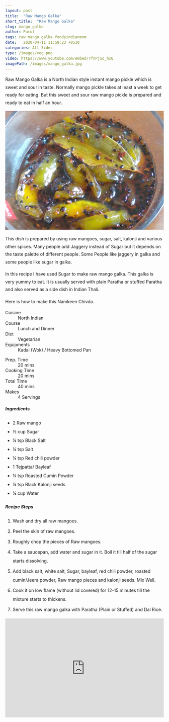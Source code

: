 ```yaml
---
layout: post
title:  "Raw Mango Galka"
short_title:  "Raw Mango Galka"
slug: mango_galka
author: Parul
tags: raw mango galka foodyindianmom
date:   2020-04-11 11:58:23 +0530
categories: All Sides
type: /images/veg.png
video: https://www.youtube.com/embed/rfnPjSo_hcQ
imagePath: /images/mango_galka.jpg
---
```

<p class="text-justify" style="line-height: 175%;">
Raw Mango Galka is a North Indian style instant mango pickle which is sweet and sour in taste. Normally mango pickle takes at least a week to get ready for eating. But this sweet and sour raw mango pickle is prepared and ready to eat in half an hour.
</p>

<div class="row">
    <div class="col-md-12"><img src="../images/mango_galka.jpg" alt="" class="rounded img-fluid mb-2"></div>
</div>

<p class="text-justify" style="line-height: 175%;">
This dish is prepared by using raw mangoes, sugar, salt, kalonji and various other spices. Many people add Jaggery instead of Sugar but it depends on the taste palette of different people. Some People like jaggery in galka and some people like sugar in galka.
</p>

<p class="text-justify" style="line-height: 175%;">
In this recipe I have used Sugar to make raw mango galka. This galka is very yummy to eat. It is usually served with plain Paratha or stuffed Paratha and also served as a side dish in Indian Thali.
</p>

<p class="text-justify" style="line-height: 175%;">
Here is how to make this Namkeen Chivda.
</p>

<div class="row">
    <div class="col-md-6">
        <dl class="row">
            <dt class="col-sm-4">Cuisine</dt><dd class="col-sm-7">North Indian</dd>
            <dt class="col-sm-4">Course</dt><dd class="col-sm-7">Lunch and Dinner</dd>
            <dt class="col-sm-4">Diet</dt><dd class="col-sm-7">Vegetarian</dd>
            <dt class="col-sm-4">Equipments</dt><dd class="col-sm-7">Kadai (Wok) / Heavy Bottomed Pan</dd>
        </dl>
    </div>
    <div class="col-md-6">
        <dl class="row">
            <dt class="col-sm-5">Prep. Time</dt><dd class="col-sm-7">20 mins</dd>
            <dt class="col-sm-5">Cooking Time</dt><dd class="col-sm-7">20 mins</dd>
            <dt class="col-sm-5">Total Time</dt><dd class="col-sm-7">40 mins</dd>
            <dt class="col-sm-5">Makes</dt><dd class="col-sm-7">4 Servings</dd>
        </dl>
    </div>
</div>

<div class="recipe-section-divider"></div>
<div class="row" id="ingredients">
    <div class="col-md-12"><h5 class="font-weight-bold">Ingredients</h5></div>
</div>
<div class="row">
    <div class="col-md-12">
        <ul class="post-list" style="line-height: 200%">
            <li>2 Raw mango</li>
            <li>½ cup Sugar</li>
            <li>¼ tsp Black Salt</li>
            <li>¼ tsp Salt</li>
            <li>¼ tsp Red chili powder</li>
            <li>1 Tejpatta/ Bayleaf</li>
            <li>¼ tsp Roasted Cumin Powder</li>
            <li>¼ tsp Black Kalonji seeds</li>
            <li>¼ cup Water</li>
        </ul>
    </div>
</div>

<div class="recipe-section-divider"></div>
<div class="row" id="recipe">
    <div class="col-md-12"><h5 class="font-weight-bold">Recipe Steps</h5></div>
</div>
<div class="row">
    <div class="col-md-12">
        <ol class="post-list text-justify" style="line-height: 200%">
            <li style="margin-bottom:5px;">Wash and dry all raw mangoes.</li>
            <li style="margin-bottom:5px;">Peel the skin of raw mangoes.</li>
            <li style="margin-bottom:5px;">Roughly chop the  pieces of Raw mangoes.</li>
            <li style="margin-bottom:5px;">Take a saucepan, add  water and sugar in it. Boil it till half of the sugar starts dissolving.</li>
            <li style="margin-bottom:5px;">Add black salt, white salt, Sugar, bayleaf, red chili powder, roasted cumin/Jeera powder, Raw mango pieces and kalonji seeds. Mix Well.</li>
            <li style="margin-bottom:5px;">Cook it on low flame (without lid covered) for 12-15 minutes till the mixture starts to thickens.</li>
            <li style="margin-bottom:5px;">Serve this raw mango galka with Paratha (Plain or Stuffed) and Dal Rice.</li>
        </ol>
    </div>
</div>
<div class="row" id="video">
    <div class="col-md-12">
        <div class="embed-responsive embed-responsive-16by9">
            <iframe width="100%" height="315" src="https://www.youtube.com/embed/rfnPjSo_hcQ" frameborder="0" allow="accelerometer; autoplay; encrypted-media; gyroscope; picture-in-picture" allowfullscreen></iframe>
        </div>
    </div>
</div>
<br>
